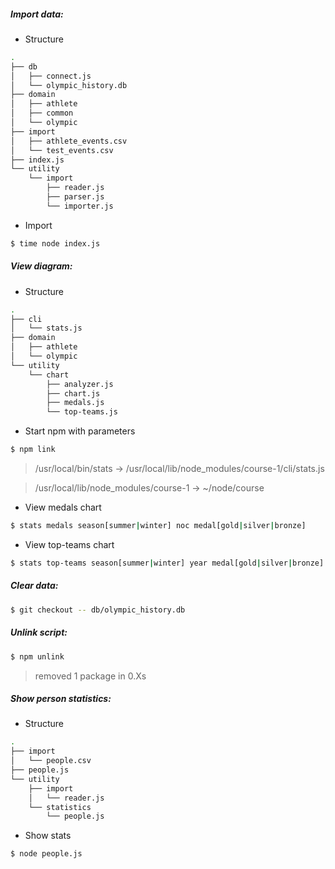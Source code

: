 ##### Import data:
- Structure
```bash
.
├── db
│   ├── connect.js
│   └── olympic_history.db
├── domain
│   ├── athlete
│   ├── common
│   └── olympic
├── import
│   ├── athlete_events.csv
│   └── test_events.csv
├── index.js
└── utility
    └── import
        ├── reader.js
        ├── parser.js
        └── importer.js
```

- Import
```sh
$ time node index.js
```
##### View diagram:
- Structure
```bash
.
├── cli
│   └── stats.js
├── domain
│   ├── athlete
│   └── olympic
└── utility
    └── chart
        ├── analyzer.js
        ├── chart.js
        ├── medals.js
        └── top-teams.js
```
- Start npm with parameters
```sh
$ npm link
```
> /usr/local/bin/stats -> /usr/local/lib/node_modules/course-1/cli/stats.js

> /usr/local/lib/node_modules/course-1 -> ~/node/course
- View medals chart
```sh
$ stats medals season[summer|winter] noc medal[gold|silver|bronze]
```
- View top-teams chart
```sh
$ stats top-teams season[summer|winter] year medal[gold|silver|bronze]
```
##### Clear data:
```sh
$ git checkout -- db/olympic_history.db
```
##### Unlink script:
```sh
$ npm unlink
```
> removed 1 package in 0.Xs

##### Show person statistics:
- Structure
```bash
.
├── import
│   └── people.csv
├── people.js
└── utility
    ├── import
    │   └── reader.js
    └── statistics
        └── people.js
```
- Show stats
```sh
$ node people.js
```
